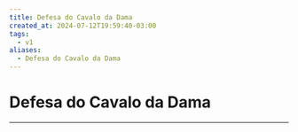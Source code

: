 ```yaml
---
title: Defesa do Cavalo da Dama
created_at: 2024-07-12T19:59:40-03:00
tags:
  - v1
aliases:
  - Defesa do Cavalo da Dama
---
```

# Defesa do Cavalo da Dama
---

